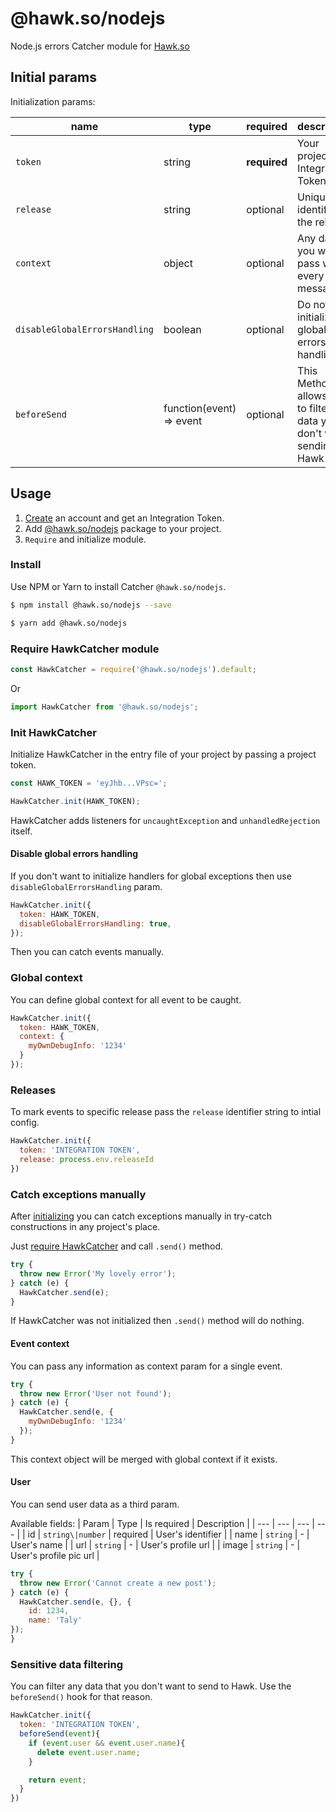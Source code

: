 # @hawk.so/nodejs

Node.js errors Catcher module for [Hawk.so](https://hawk.so)

## Initial params

Initialization params:

| name | type | required | description |
| -- | -- | -- | -- |
| `token` | string | **required** | Your project's Integration Token |
| `release` | string | optional | Unique identifier of the release. |
| `context` | object | optional | Any data you want to pass with every message. |
| `disableGlobalErrorsHandling` | boolean | optional | Do not initialize global errors handling |
| `beforeSend` | function(event) => event | optional | This Method allows you to filter any data you don't want sending to Hawk |


## Usage

1. [Create](https://hawk.so/) an account and get an Integration Token.
2. Add [@hawk.so/nodejs](https://www.npmjs.com/package/@hawk.so/nodejs) package to your project.
3. `Require` and initialize module.

### Install

Use NPM or Yarn to install Catcher `@hawk.so/nodejs`.

```bash
$ npm install @hawk.so/nodejs --save
```

```bash
$ yarn add @hawk.so/nodejs
```

### Require HawkCatcher module

```js
const HawkCatcher = require('@hawk.so/nodejs').default;
```

Or

```js
import HawkCatcher from '@hawk.so/nodejs';
```

### Init HawkCatcher

Initialize HawkCatcher in the entry file of your project by passing a project token.

```js
const HAWK_TOKEN = 'eyJhb...VPsc=';

HawkCatcher.init(HAWK_TOKEN);
```

HawkCatcher adds listeners for `uncaughtException` and `unhandledRejection` itself.

#### Disable global errors handling

If you don't want to initialize handlers for global exceptions then use `disableGlobalErrorsHandling` param.

```js
HawkCatcher.init({
  token: HAWK_TOKEN,
  disableGlobalErrorsHandling: true,
});
```

Then you can catch events manually.

### Global context

You can define global context for all event to be caught.

```js
HawkCatcher.init({
  token: HAWK_TOKEN,
  context: {
    myOwnDebugInfo: '1234'
  }
});
```

### Releases

To mark events to specific release pass the `release` identifier string to intial config.

```js
HawkCatcher.init({
  token: 'INTEGRATION TOKEN',
  release: process.env.releaseId
})
```

### Catch exceptions manually

After [initializing](init-hawkcatcher) you can catch exceptions manually in try-catch constructions in any project's place.

Just [require HawkCatcher](#require-hawkcatcher-module) and call `.send()` method.

```js
try {
  throw new Error('My lovely error');
} catch (e) {
  HawkCatcher.send(e);
}
```

If HawkCatcher was not initialized then `.send()` method will do nothing.


#### Event context

You can pass any information as context param for a single event.

 ```js
 try {
   throw new Error('User not found');
 } catch (e) {
   HawkCatcher.send(e, {
     myOwnDebugInfo: '1234'
   });
 }
 ```

This context object will be merged with global context if it exists.

#### User

You can send user data as a third param.

Available fields:
| Param | Type | Is required | Description |
| --- | --- | --- | --- |
| id | `string\|number` | required | User's identifier |
| name | `string` | - | User's name |
| url | `string` | - | User's profile url |
| image | `string` | - | User's profile pic url |

 ```js
 try {
   throw new Error('Cannot create a new post');
 } catch (e) {
   HawkCatcher.send(e, {}, {
     id: 1234,
     name: 'Taly'
});
 }
 ```

### Sensitive data filtering

You can filter any data that you don't want to send to Hawk. Use the `beforeSend()` hook for that reason.

```js
HawkCatcher.init({
  token: 'INTEGRATION TOKEN',
  beforeSend(event){
    if (event.user && event.user.name){
      delete event.user.name;
    }

    return event;
  }
})
```
